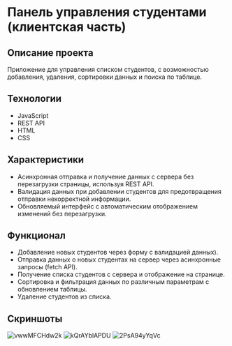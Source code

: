 # Панель управления студентами (клиентская часть)

## Описание проекта
Приложение для управления списком студентов, с возможностью добавления, удаления, сортировки данных и поиска по таблице.

## Технологии
- JavaScript
- REST API
- HTML
- CSS

## Характеристики
- Асинхронная отправка и получение данных с сервера без перезагрузки страницы, используя REST API.
- Валидация данных при добавлении студентов для предотвращения отправки некорректной информации.
- Обновляемый интерфейс с автоматическим отображением изменений без перезагрузки.

## Функционал
- Добавление новых студентов через форму с валидацией данных).
- Отправка данных о новых студентах на сервер через асинхронные запросы (fetch API).
- Получение списка студентов с сервера и отображение на странице.
- Сортировка и фильтрация данных по различным параметрам с обновлением таблицы.
- Удаление студентов из списка.

## Скриншоты
![vwwMFCHdw2k](https://github.com/user-attachments/assets/6252611e-7181-443f-80b7-5a621eac9f11)
![kQrAYblAPDU](https://github.com/user-attachments/assets/5cd5661f-9eb9-4281-ae98-200bc3a2aee1)
![2PsA94yYqVc](https://github.com/user-attachments/assets/1d7eb765-527b-4353-a8a5-7928a16c2504)

